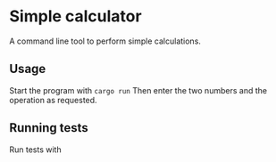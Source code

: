 # Simple calculator

A command line tool to perform simple calculations.

## Usage

Start the program with
`cargo run`
Then enter the two numbers and the operation as requested.

## Running tests

Run tests with
` `
